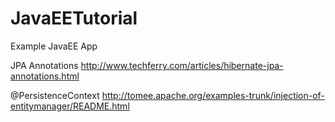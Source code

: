 # JavaEETutorial

Example JavaEE App

JPA Annotations
http://www.techferry.com/articles/hibernate-jpa-annotations.html


@PersistenceContext
http://tomee.apache.org/examples-trunk/injection-of-entitymanager/README.html
